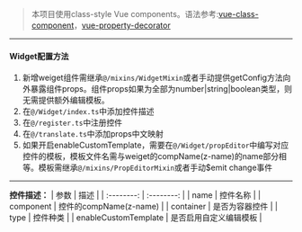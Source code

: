 >本项目使用class-style Vue components。语法参考:[vue-class-component](https://github.com/vuejs/vue-class-component)，[vue-property-decorator](https://github.com/kaorun343/vue-property-decorator)
* * *

#### Widget配置方法

1. 新增weiget组件需继承`@/mixins/WidgetMixin`或者手动提供getConfig方法向外暴露组件props。组件props如果为全部为number|string|boolean类型，则无需提供额外编辑模板。
1. 在`@/Widget/index.ts`中添加控件描述
1. 在`@/register.ts`中注册控件
1. 在`@/translate.ts`中添加props中文映射
1. 如果开启enableCustomTemplate，需要在`@/Widget/propEditor`中编写对应控件的模板，模板文件名需与weiget的compName(z-name)的name部分相等。模板需继承`@/mixins/PropEditorMixin`或者手动$emit change事件

* * *

**控件描述：**
| 参数 | 描述 |
| :--------: | :--------: |
| name | 控件名称 |
| component | 控件的compName(z-name) |
| container | 是否为容器控件 |
| type | 控件种类 |
| enableCustomTemplate | 是否启用自定义编辑模板 |
